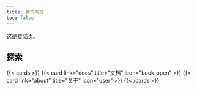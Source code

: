 ```yaml
---
title: 我的网站
toc: false
---
```


这是登陆页。

## 探索

{{< cards >}}
  {{< card link="docs" title="文档" icon="book-open" >}}
  {{< card link="about" title="关于" icon="user" >}}
{{< /cards >}}
